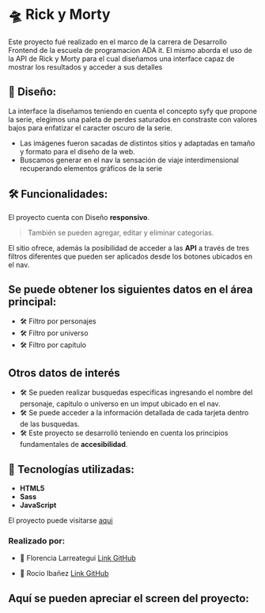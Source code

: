 # 🛸 Rick y Morty
Este proyecto fué realizado en el marco de la carrera de Desarrollo Frontend de la escuela de programacion ADA it. El mismo aborda el uso de la API de Rick y Morty para el cual diseñamos una interface capaz de mostrar los resultados y acceder a sus detalles

## 🎨 **Diseño**:
La interface la diseñamos teniendo en cuenta el concepto syfy que propone la serie, elegimos una paleta de perdes saturados en constraste con valores bajos para enfatizar el caracter oscuro de la serie.
- Las imágenes fueron sacadas de distintos sitios y adaptadas en tamaño y formato para el diseño de la web.
- Buscamos generar en el nav la sensación de viaje interdimensional recuperando elementos gráficos de la serie
## 🛠 **Funcionalidades**:
El proyecto cuenta con Diseño **responsivo**.
>También se pueden agregar, editar y eliminar categorías. 

El sitio ofrece, además la posibilidad de acceder a las **API** a través de tres filtros diferentes que pueden ser aplicados desde los botones ubicados en el nav.
## Se puede obtener los siguientes datos en el área principal: 
- 🛠 Filtro por personajes
- 🛠 Filtro por universo
- 🛠 Filtro por capítulo 
 
## Otros datos de interés
- 🛠 Se pueden realizar busquedas especificas ingresando el nombre del personaje, capitulo o universo en un imput ubicado en el nav.
- 🛠 Se puede acceder a la información detallada de cada tarjeta dentro de las busquedas.
- 🛠 Este proyecto se desarrolló teniendo en cuenta los principios fundamentales de **accesibilidad**.


## 🚀 Tecnologías utilizadas:
-	**HTML5**
-	**Sass**
-	**JavaScript**
 

El proyecto puede visitarse [aqui](https://roci16.github.io/Tp-Apis/index.html)

 ### Realizado por:
-	👧 Florencia Larreategui
 [Link GitHub](https://github.com/florencialarreategui)

-	👧 Rocio Ibañez
[Link GitHub](https://github.com/Roci16)

## Aquí se pueden apreciar el screen  del proyecto:
